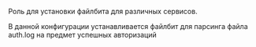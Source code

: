 Роль для установки файлбита для различных сервисов.

В данной конфигурации устанавливается файлбит для парсинга файла auth.log на предмет успешных авторизаций